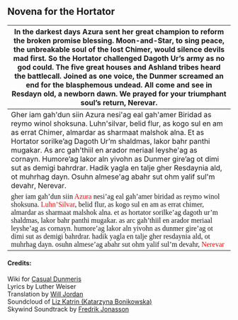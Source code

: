 <style>
@font-face {
    font-family: Daedric;
    src: url('./assets/fonts/ttf/Daedric.ttf') format('truetype');
    font-weight: medium;
    font-style: normal;
}
</style>

## Novena for the Hortator

|In the darkest days Azura sent her great champion to reform the broken promise blessing. Moon-and-Star, to sing peace, the unbreakable soul of the lost Chimer, would silence devils mad first. So the Hortator challenged Dagoth Ur’s army as no god could. The five great houses and Ashland tribes heard the battlecall. Joined as one voice, the Dunmer screamed an end for the blasphemous undead. All come and see in Resdayn old, a newborn dawn. We prayed for your triumphant soul’s return, Nerevar.|
|---|
|Gher iam gah'dun siin Azura nesi'ag eal gah'amer Biridad as reymo winol shoksuna. Luhn'silvar, belid flur, as kogo sul en am as errat Chimer, almardar as sharmaat malshok alna. Et as Hortator sorilke’ag Dagoth Ur’m shaldmas, lakor bahr panthi mugakar. As arc gah'thiil en arador meriaal leyshe'ag as cornayn. Humore’ag lakor aln yivohn as Dunmer gire’ag ot dimi sut as demigi bahrdrar. Hadik yagla en talje gher Resdaynia ald, ot muhrhag dayn. Osuhn almese'ag abahr sut ohm yalif sul'm devahr, Nerevar.|
|<span style="font-family:Daedric">gher iam gah’dun siin </span><span style="font-family:Daedric; color:red">Azura</span><span style="font-family:Daedric"> nesi’ag eal gah’amer biridad as reymo winol shoksuna. </span><span style="font-family:Daedric; color:red">Luhn’Silvar</span><span style="font-family:Daedric">, belid flur, as kogo sul en am as errat chimer, almardar as sharmaat malshok alna. et as hortator sorilke’ag dagoth ur’m shaldmas, lakor bahr panthi mugakar. as arc gah’thiil en arador meriaal leyshe’ag as cornayn. humore’ag lakor aln yivohn as dunmer gire’ag ot dimi sut as demigi bahrdrar. hadik yagla en talje gher resdaynia ald, ot muhrhag dayn. osuhn almese’ag abahr sut ohm yalif sul’m devahr, </span><span style="font-family:Daedric; color:red">Nerevar</span>|

#### Credits:
Wiki for [Casual Dunmeris](https://casualscrolls.fandom.com/wiki/Dunmeri_language)\
Lyrics by Luther Weiser\
Translation by [Will Jordan](https://soundcloud.com/smitehammer)\
Soundcloud of [Liz Katrin \(Katarzyna Bonikowska\)](https://soundcloud.com/liz-katrin/hortator-skywind)\
Skywind Soundtrack by [Fredrik Jonasson](https://jonassonfredrik.bandcamp.com)
